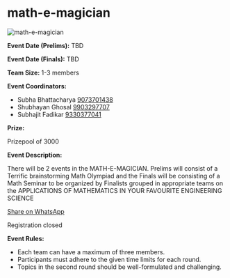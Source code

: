 # math-e-magician

![math-e-magician](https://srijanju.in/images/events/math-e-magician.jpeg)

**Event Date (Prelims):** TBD

**Event Date (Finals):** TBD

**Team Size:** 1-3 members

**Event Coordinators:**

- Subha Bhattacharya [9073701438](tel:9073701438)
- Shubhayan Ghosal [9903297707](tel:9903297707)
- Subhajit Fadikar [9330377041](tel:9330377041)

**Prize:**

Prizepool of 3000

**Event Description:**

There will be 2 events in the MATH-E-MAGICIAN.
Prelims will consist of a Terrific brainstorming Math Olympiad and the Finals will be consisting of a Math Seminar to be organized by Finalists grouped in appropriate teams on the APPLICATIONS OF MATHEMATICS IN YOUR FAVOURITE ENGINEERING SCIENCE

[Share on WhatsApp](https://wa.me/?text=Check%20out%20this%20event%3A%20math-e-magician%0A%0A%20There%20will%20be%202%20events%20in%20the%20MATH-E-MAGICIAN.%0A%20%20%20%20%20%20%20%20Prelims%20will%20consist%20of%20a%20Terrific%20brainstorming%20Math%20Olympiad%20and%20the%20Finals%20will%20be%20consisting%20of%20a%20Math%20Seminar%20to%20be%20organized%20by%20Finalists%20grouped%20in%20appropriate%20teams%20on%20the%20APPLICATIONS%20OF%20MATHEMATICS%20IN%20YOUR%20FAVOURITE%20ENGINEERING%20SCIENCE%0A%0AHead%20over%20to%3A%20https%3A%2F%2Fsrijanju.in%2Fevents%2Fmath-e-magician%20for%20exploring%20it!)

Registration closed

**Event Rules:**

- Each team can have a maximum of three members.
- Participants must adhere to the given time limits for each round.
- Topics in the second round should be well-formulated and challenging.